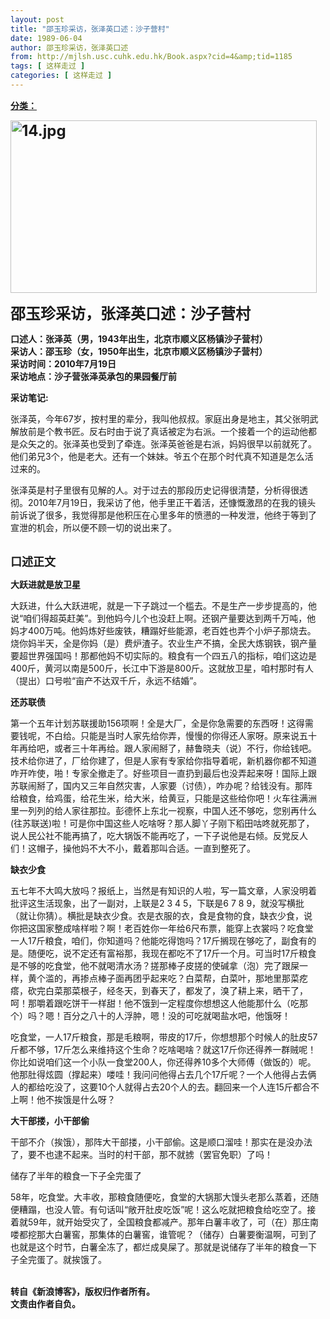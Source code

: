 ```yaml
---
layout: post
title: "邵玉珍采访，张泽英口述：沙子营村"
date: 1989-06-04
author: 邵玉珍采访，张泽英口述
from: http://mjlsh.usc.cuhk.edu.hk/Book.aspx?cid=4&amp;tid=1185
tags: [ 这样走过 ]
categories: [ 这样走过 ]
---
```


<div style="margin: 15px 10px 10px 0px;">
<div>
<span id="ctl00_ContentPlaceHolder1_chapter1_SubjectLabel" style="font-weight:bold;text-decoration:underline;">
   分类：
  </span>
</div>
<p>
<strong>
<font size="5">
<img align="top" alt="14.jpg" border="0" height="276" src="https://i.imgur.com/TCnpDlx.jpeg" width="490"/>
</font>
</strong>
</p>
<p>
<strong>
<font size="5">
    邵玉珍采访，张泽英口述：沙子营村
   </font>
</strong>
</p>
<p>
<strong>
   口述人：张泽英（男，1943年出生，北京市顺义区杨镇沙子营村）
   <br/>
   采访人：邵玉珍（女，1950年出生，北京市顺义区杨镇沙子营村）
   <br/>
   采访时间：2010年7月19日
   <br/>
   采访地点：沙子营张泽英承包的果园餐厅前
  </strong>
</p>
<p>
<strong>
   采访笔记:
  </strong>
</p>
<p>
  张泽英，今年67岁，按村里的辈分，我叫他叔叔。家庭出身是地主，其父张明武解放前是个教书匠。反右时由于说了真话被定为右派。一个接着一个的运动他都是众矢之的。张泽英也受到了牵连。张泽英爸爸是右派，妈妈很早以前就死了。他们弟兄3个，他是老大。还有一个妹妹。爷五个在那个时代真不知道是怎么活过来的。
 </p>
<p>
  张泽英是村子里很有见解的人。对于过去的那段历史记得很清楚，分析得很透彻。2010年7月19日，我采访了他，他手里正干着活，还慷慨激昂的在我的镜头前诉说了很多，我觉得那是他积压在心里多年的愤懑的一种发泄，他终于等到了宣泄的机会，所以便不顾一切的说出来了。
 </p>
<p>
<br/>
<strong>
<font size="4">
    口述正文
   </font>
</strong>
</p>
<p>
<strong>
   大跃进就是放卫星
  </strong>
</p>
<p>
  大跃进，什么大跃进呢，就是一下子跳过一个槛去。不是生产一步步提高的，他说“咱们得超英赶美”。到他妈今儿个也没赶上啊。还钢产量要达到两千万吨，他妈才400万吨。他妈炼好些废铁，糟蹋好些能源，老百姓也弄个小炉子那烧去。烧你妈半天，全是你妈（是）费炉渣子。农业生产不搞，全民大炼钢铁，钢产量要超世界强国吗！那都他妈不切实际的。粮食有一个四五八的指标，咱们这边是400斤，黄河以南是500斤，长江中下游是800斤。这就放卫星，咱村那时有人（提出）口号啦“亩产不达双千斤，永远不结婚”。
 </p>
<p>
<strong>
   还苏联债
  </strong>
</p>
<p>
  第一个五年计划苏联援助156项啊！全是大厂，全是你急需要的东西呀！这得需要钱呢，不白给。只能是当时人家先给你弄，慢慢的你得还人家呀。原来说五十年再给吧，或者三十年再给。跟人家闹掰了，赫鲁晓夫（说）不行，你给钱吧。技术给你进了，厂给你建了，但是人家有专家给你指导着呢，新机器你都不知道咋开咋使，啪！专家全撤走了。好些项目一直扔到最后也没弄起来呀！国际上跟苏联闹掰了，国内又三年自然灾害，人家要（讨债），咋办呢？给钱没有。那阵给粮食，给鸡蛋，给花生米，给大米，给黄豆，只能是这些给你吧！火车往满洲里一列列的给人家往那拉。彭德怀上东北一视察，中国人还不够吃，您别再什么(往苏联送)啦！可是你中国这些人吃啥呀？那人脚丫子刚下稻田咕咚就死那了，说人民公社不能再搞了，吃大锅饭不能再吃了，一下子说他是右倾。反党反人们！这帽子，操他妈不大不小，戴着那叫合适。一直到整死了。
 </p>
<p>
<strong>
   缺衣少食
  </strong>
</p>
<p>
  五七年不大鸣大放吗？报纸上，当然是有知识的人啦，写一篇文章，人家没明着批评这生活现象，出了一副对，上联是2 3 4 5，下联是6 7 8 9，就没写横批（就让你猜）。横批是缺衣少食。衣是衣服的衣，食是食物的食，缺衣少食，说你把这国家整成啥样啦？啊！老百姓你一年给6尺布票，能穿上衣裳吗？吃食堂一人17斤粮食，咱们，你知道吗？他能吃得饱吗？17斤搁现在够吃了，副食有的是。随便吃，说不定还有富裕那，我现在都吃不了17斤一个月。可当时17斤粮食是不够的吃食堂，他不就喝清水汤？搓那棒子皮搓的使碱拿（泡）完了跟屎一样，黄个滥的，再掺点棒子面再团乎起来吃？白菜帮，白菜叶，那地里那菜疙瘩，砍完白菜那菜根子，经冬天，到春天了，都发了，溴了耕上来，晒干了，呵！那嚼着跟吃饼干一样甜！他不饿到一定程度你想想这人他能那什么（吃那个）吗？嗯！百分之八十的人浮肿，嗯！没的可吃就喝盐水吧，他饿呀！
 </p>
<p>
  吃食堂，一人17斤粮食，那是毛粮啊，带皮的17斤，你想想那个时候人的肚皮57斤都不够，17斤怎么来维持这个生命？吃啥喝啥？就这17斤你还得养一群贼呢！你比如说咱们这一个小队一食堂200人，你还得养10多个大师傅（做饭的）呢。他那肚得炫圆（撑起来）喽哇！我问问他得占去几个17斤呢？一个人他得占去俩人的都给吃没了，这要10个人就得占去20个人的去。翻回来一个人连15斤都合不上啊！他不挨饿是什么呀？
 </p>
<p>
<strong>
   大干部搂，小干部偷
  </strong>
</p>
<p>
  干部不介（挨饿），那阵大干部搂，小干部偷。这是顺口溜哇！那实在是没办法了，要不也逮不起来。当时的村干部，那不就掳（罢官免职）了吗！
 </p>
<p>
  储存了半年的粮食一下子全完蛋了
 </p>
<p>
  58年，吃食堂。大丰收，那粮食随便吃，食堂的大锅那大馒头老那么蒸着，还随便糟蹋，也没人管。有句话叫“敞开肚皮吃饭”呢！这么吃就把粮食给吃空了。接着就59年，就开始受灾了，全国粮食都减产。那年白薯丰收了，可（在）那庄南喽都挖那大白薯窖，那集体的白薯窖，谁管呢？（储存）白薯要衡温啊，可到了也就是这个时节，白薯全冻了，都烂成臭屎了。那就是说储存了半年的粮食一下子全完蛋了。就挨饿了。
 </p>
<p>
<br/>
<strong>
   转自《新浪博客》，版权归作者所有。
   <br/>
   文责由作者自负。
  </strong>
</p>
</div>
